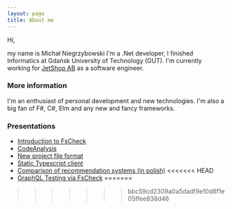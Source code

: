 ```yaml
---
layout: page
title: About me
---
```


Hi,

my name is Michał Niegrzybowski I'm a .Net developer, I finished Informatics at Gdańsk University of Technology (GUT).
I'm currently working for [JetShop AB](http://jetshop.se) as a software engineer.

### More information

I'm an enthusiast of personal development and new technologies. I'm also a big fan of F#, C#, Elm and any new and fancy frameworks.

### Presentations

* [Introduction to FsCheck](https://www.mnie.me/FsCheckIntroduction/index)
* [CodeAnalysis](https://www.mnie.me)
* [New project file format](https://www.mnie.me/CsProjMigration/index#/)
* [Static Typescript client](https://www.mnie.me/StaticTypescriptClient/index#/)
* [Comparison of recommendation systems (in polish)](https://www.mnie.me/MasterThesis/#/)
<<<<<<< HEAD
* [GraphQL Testing via FsCheck](https://www.mnie.me/GraphQLFsCheckPresentation/#/)
=======
>>>>>>> bbc59cd2309a0a5dadf9e10d8f1e05ffee838d46
